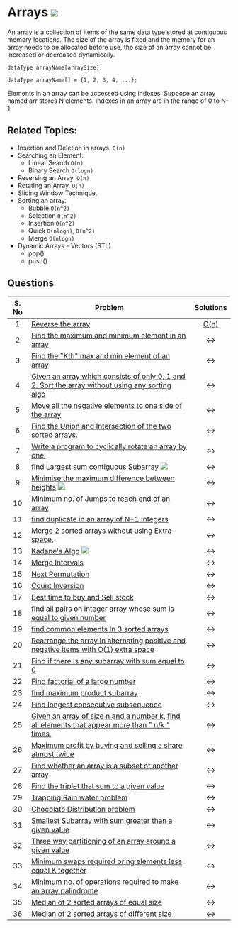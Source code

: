 # Arrays <img id="array" src="https://img.shields.io/badge/Arrays-36-brightgreen?style=for-the-badge">

An array is a collection of items of the same data type stored at contiguous memory locations. The size of the array is fixed and the memory for an array needs to be allocated before use, the size of an array cannot be increased or decreased dynamically.

`dataType arrayName[arraySize];`

`dataType arrayName[] = {1, 2, 3, 4, ...};`

Elements in an array can be accessed using indexes. Suppose an array named arr stores N elements. Indexes in an array are in the range of 0 to N-1.

## Related Topics:

- Insertion and Deletion in arrays. `O(n)`
- Searching an Element.
  - Linear Search `O(n)`
  - Binary Search `O(logn)`
- Reversing an Array. `O(n)`
- Rotating an Array. `O(n)`
- Sliding Window Technique.
- Sorting an array.
  - Bubble `O(n^2)`
  - Selection `O(n^2)`
  - Insertion `O(n^2)`
  - Quick `O(nlogn)`, `O(n^2)`
  - Merge `O(nlogn)`
- Dynamic Arrays - Vectors (STL)
  - pop()
  - push()

## Questions

<!--[![Reverse the array](https://img.shields.io/badge/Solution-green)](https://www.geeksforgeeks.org/write-a-program-to-reverse-an-array-or-string/)-->

| S. No | Problem                                                                                                                                                                                                             |           Solutions            |
| :---: | ------------------------------------------------------------------------------------------------------------------------------------------------------------------------------------------------------------------- | :----------------------------: |
|   1   | [Reverse the array](https://www.geeksforgeeks.org/write-a-program-to-reverse-an-array-or-string/")                                                                                                                  | [O(n)](./01-Reverse-Array.cpp) |
|   2   | [Find the maximum and minimum element in an array](https://www.geeksforgeeks.org/maximum-and-minimum-in-an-array/)                                                                                                  |              <->               |
|   3   | [Find the "Kth" max and min element of an array](https://practice.geeksforgeeks.org/problems/kth-smallest-element5635/1)                                                                                            |              <->               |
|   4   | [Given an array which consists of only 0, 1 and 2. Sort the array without using any sorting algo](https://practice.geeksforgeeks.org/problems/sort-an-array-of-0s-1s-and-2s4231/1)                                  |              <->               |
|   5   | [Move all the negative elements to one side of the array](https://www.geeksforgeeks.org/move-negative-numbers-beginning-positive-end-constant-extra-space/)                                                         |              <->               |
|   6   | [Find the Union and Intersection of the two sorted arrays.](https://practice.geeksforgeeks.org/problems/union-of-two-arrays3538/1)                                                                                  |              <->               |
|   7   | [Write a program to cyclically rotate an array by one.](https://practice.geeksforgeeks.org/problems/cyclically-rotate-an-array-by-one2614/1)                                                                        |              <->               |
|   8   | [find Largest sum contiguous Subarray](https://practice.geeksforgeeks.org/problems/kadanes-algorithm-1587115620/1) <img src="https://img.shields.io/badge/V. IMP-orange">                                           |              <->               |
|   9   | [Minimise the maximum difference between heights](https://practice.geeksforgeeks.org/problems/minimize-the-heights3351/1) <img src="https://img.shields.io/badge/V. IMP-orange">                                    |              <->               |
|  10   | [Minimum no. of Jumps to reach end of an array](https://practice.geeksforgeeks.org/problems/minimum-number-of-jumps-1587115620/1)                                                                                   |              <->               |
|  11   | [find duplicate in an array of N+1 Integers](https://leetcode.com/problems/find-the-duplicate-number/)                                                                                                              |              <->               |
|  12   | [Merge 2 sorted arrays without using Extra space.](https://practice.geeksforgeeks.org/problems/merge-two-sorted-arrays5135/1)                                                                                       |              <->               |
|  13   | [Kadane's Algo](https://practice.geeksforgeeks.org/problems/kadanes-algorithm/0) <img src="https://img.shields.io/badge/V.V.V.V.V. IMP-red">                                                                        |              <->               |
|  14   | [Merge Intervals](https://leetcode.com/problems/merge-intervals/)                                                                                                                                                   |              <->               |
|  15   | [Next Permutation](https://leetcode.com/problems/next-permutation/)                                                                                                                                                 |              <->               |
|  16   | [Count Inversion](https://practice.geeksforgeeks.org/problems/inversion-of-array/0)                                                                                                                                 |              <->               |
|  17   | [Best time to buy and Sell stock](https://leetcode.com/problems/best-time-to-buy-and-sell-stock/)                                                                                                                   |              <->               |
|  18   | [find all pairs on integer array whose sum is equal to given number](https://practice.geeksforgeeks.org/problems/count-pairs-with-given-sum5022/1)                                                                  |              <->               |
|  19   | [find common elements In 3 sorted arrays](https://practice.geeksforgeeks.org/problems/common-elements1132/1)                                                                                                        |              <->               |
|  20   | [Rearrange the array in alternating positive and negative items with O(1) extra space](https://www.geeksforgeeks.org/rearrange-array-alternating-positive-negative-items-o1-extra-space/)                           |              <->               |
|  21   | [Find if there is any subarray with sum equal to 0](https://practice.geeksforgeeks.org/problems/subarray-with-0-sum/0)                                                                                              |              <->               |
|  22   | [Find factorial of a large number](https://practice.geeksforgeeks.org/problems/factorials-of-large-numbers/0)                                                                                                       |              <->               |
|  23   | [find maximum product subarray](https://practice.geeksforgeeks.org/problems/maximum-product-subarray3604/1)                                                                                                         |              <->               |
|  24   | [Find longest consecutive subsequence](https://practice.geeksforgeeks.org/problems/longest-consecutive-subsequence/0)                                                                                               |              <->               |
|  25   | [Given an array of size n and a number k, find all elements that appear more than " n/k " times.](https://www.geeksforgeeks.org/given-an-array-of-of-size-n-finds-all-the-elements-that-appear-more-than-nk-times/) |              <->               |
|  26   | [Maximum profit by buying and selling a share atmost twice](https://www.geeksforgeeks.org/maximum-profit-by-buying-and-selling-a-share-at-most-twice/)                                                              |              <->               |
|  27   | [Find whether an array is a subset of another array](https://practice.geeksforgeeks.org/problems/array-subset-of-another-array/0)                                                                                   |              <->               |
|  28   | [Find the triplet that sum to a given value](https://practice.geeksforgeeks.org/problems/triplet-sum-in-array/0)                                                                                                    |              <->               |
|  29   | [Trapping Rain water problem](https://practice.geeksforgeeks.org/problems/trapping-rain-water/0)                                                                                                                    |              <->               |
|  30   | [Chocolate Distribution problem](https://practice.geeksforgeeks.org/problems/chocolate-distribution-problem/0)                                                                                                      |              <->               |
|  31   | [Smallest Subarray with sum greater than a given value](https://practice.geeksforgeeks.org/problems/smallest-subarray-with-sum-greater-than-x/0)                                                                    |              <->               |
|  32   | [Three way partitioning of an array around a given value](https://practice.geeksforgeeks.org/problems/three-way-partitioning/1)                                                                                     |              <->               |
|  33   | [Minimum swaps required bring elements less equal K together](https://practice.geeksforgeeks.org/problems/minimum-swaps-required-to-bring-all-elements-less-than-or-equal-to-k-together/0)                          |              <->               |
|  34   | [Minimum no. of operations required to make an array palindrome](https://practice.geeksforgeeks.org/problems/palindromic-array/0)                                                                                   |              <->               |
|  35   | [Median of 2 sorted arrays of equal size](https://practice.geeksforgeeks.org/problems/find-the-median0527/1)                                                                                                        |              <->               |
|  36   | [Median of 2 sorted arrays of different size](https://www.geeksforgeeks.org/median-of-two-sorted-arrays-of-different-sizes/)                                                                                        |              <->               |
